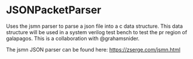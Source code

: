 # JSONPacketParser
Uses the jsmn parser to parse a json file into a c data structure. This data structure will be used in a system verilog test bench to test the pr region of galapagos. This is a collaboration with @grahamsnider.

The jsmn JSON parser can be found here: https://zserge.com/jsmn.html

